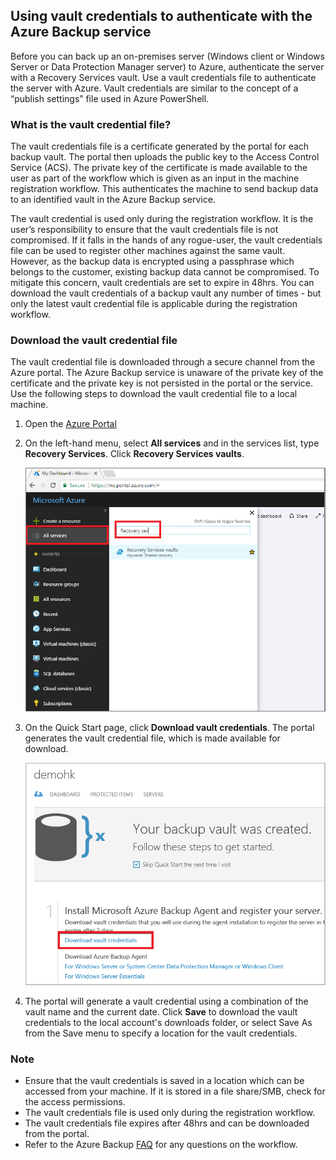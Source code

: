 ## Using vault credentials to authenticate with the Azure Backup service
Before you can back up an on-premises server (Windows client or Windows Server or Data Protection Manager server) to Azure, authenticate the server with a Recovery Services vault. Use a vault credentials file to authenticate the server with Azure. Vault credentials are similar to the concept of a “publish settings” file used in Azure PowerShell.

### What is the vault credential file?
The vault credentials file is a certificate generated by the portal for each backup vault. The portal then uploads the public key to the Access Control Service (ACS). The private key of the certificate is made available to the user as part of the workflow which is given as an input in the machine registration workflow. This authenticates the machine to send backup data to an identified vault in the Azure Backup service.

The vault credential is used only during the registration workflow. It is the user’s responsibility to ensure that the vault credentials file is not compromised. If it falls in the hands of any rogue-user, the vault credentials file can be used to register other machines against the same vault. However, as the backup data is encrypted using a passphrase which belongs to the customer, existing backup data cannot be compromised. To mitigate this concern, vault credentials are set to expire in 48hrs. You can download the vault credentials of a backup vault any number of times - but only the latest vault credential file is applicable during the registration workflow.

### Download the vault credential file
The vault credential file is downloaded through a secure channel from the Azure portal. The Azure Backup service is unaware of the private key of the certificate and the private key is not persisted in the portal or the service. Use the following steps to download the vault credential file to a local machine.

1. Open the [Azure Portal](https://portal.azure.cn/)
2. On the left-hand menu, select **All services** and in the services list, type **Recovery Services**. Click **Recovery Services vaults**.

   ![open Recovery Services vault](../articles/backup/media/tutorial-backup-windows-server-to-azure/full-browser-open-rs-vault_2.png)
3. On the Quick Start page, click **Download vault credentials**. The  portal generates the vault credential file, which is made available for download.
   
   ![Download](./media/backup-download-credentials/downloadvc.png)
4. The portal will generate a vault credential using a combination of the vault name and the current date. Click **Save** to download the vault credentials to the local account's downloads folder, or select Save As from the Save menu to specify a location for the vault credentials.

### Note
- Ensure that the vault credentials is saved in a location which can be accessed from your machine. If it is stored in a file share/SMB, check for the access permissions.
- The vault credentials file is used only during the registration workflow.
- The vault credentials file expires after 48hrs and can be downloaded from the portal.
- Refer to the Azure Backup [FAQ](../articles/backup/backup-azure-backup-faq.md) for any questions on the workflow.


<!-- ms.date: 02/08/2018 -->